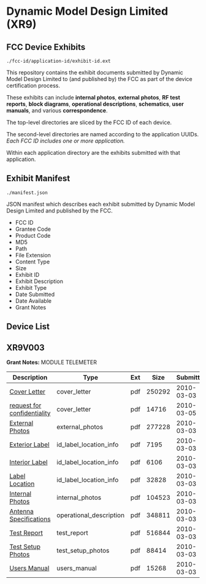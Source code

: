 # Dynamic Model Design Limited (XR9)
## FCC Device Exhibits

```
./fcc-id/application-id/exhibit-id.ext
```

This repository contains the exhibit documents submitted by Dynamic Model Design Limited to (and published by) the FCC as part of the device certification process.

These exhibits can include **internal photos**, **external photos**, **RF test reports**, **block diagrams**, **operational descriptions**, **schematics**, **user manuals**, and various **correspondence**.

The top-level directories are sliced by the FCC ID of each device.

The second-level directories are named according to the application UUIDs. *Each FCC ID includes one or more application.*

Within each application directory are the exhibits submitted with that application. 

## Exhibit Manifest

```
./manifest.json
```

JSON manifest which describes each exhibit submitted by Dynamic Model Design Limited and published by the FCC.

- FCC ID
- Grantee Code
- Product Code
- MD5
- Path
- File Extension
- Content Type
- Size
- Exhibit ID
- Exhibit Description
- Exhibit Type
- Date Submitted
- Date Available
- Grant Notes

## Device List
## XR9V003
**Grant Notes:** MODULE TELEMETER

| Description | Type | Ext | Size | Submitted | Available |
| ----------- | ---- | --- | ---- | --------- | --------- |
| [Cover Letter](XR9V003/3afa018146b7a8836f15b9e11b91c480/1247505.pdf) | cover_letter | pdf | 250292 | 2010-03-03 | 2010-03-03 |
| [request for confidentiality](XR9V003/3afa018146b7a8836f15b9e11b91c480/1248991.pdf) | cover_letter | pdf | 14716 | 2010-03-05 | 2010-03-03 |
| [External Photos](XR9V003/3afa018146b7a8836f15b9e11b91c480/1247507.pdf) | external_photos | pdf | 277228 | 2010-03-03 | 2010-03-03 |
| [Exterior Label](XR9V003/3afa018146b7a8836f15b9e11b91c480/1247506.pdf) | id_label_location_info | pdf | 7195 | 2010-03-03 | 2010-03-03 |
| [Interior Label](XR9V003/3afa018146b7a8836f15b9e11b91c480/1247508.pdf) | id_label_location_info | pdf | 6106 | 2010-03-03 | 2010-03-03 |
| [Label Location](XR9V003/3afa018146b7a8836f15b9e11b91c480/1247509.pdf) | id_label_location_info | pdf | 32828 | 2010-03-03 | 2010-03-03 |
| [Internal Photos](XR9V003/3afa018146b7a8836f15b9e11b91c480/1247510.pdf) | internal_photos | pdf | 104523 | 2010-03-03 | 2010-03-03 |
| [Antenna Specifications](XR9V003/3afa018146b7a8836f15b9e11b91c480/1247502.pdf) | operational_description | pdf | 348811 | 2010-03-03 | 2010-03-03 |
| [Test Report](XR9V003/3afa018146b7a8836f15b9e11b91c480/1247512.pdf) | test_report | pdf | 516844 | 2010-03-03 | 2010-03-03 |
| [Test Setup Photos](XR9V003/3afa018146b7a8836f15b9e11b91c480/1247513.pdf) | test_setup_photos | pdf | 88414 | 2010-03-03 | 2010-03-03 |
| [Users Manual](XR9V003/3afa018146b7a8836f15b9e11b91c480/1247514.pdf) | users_manual | pdf | 15268 | 2010-03-03 | 2010-03-03 |
